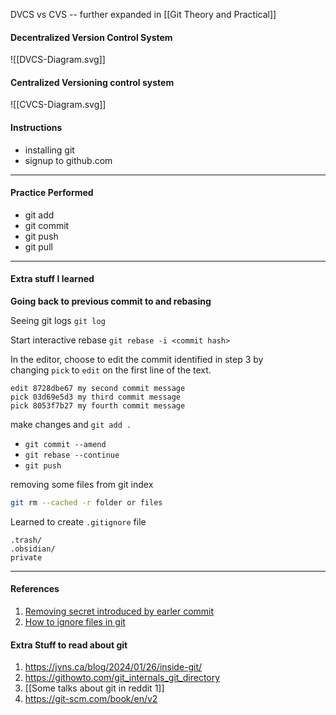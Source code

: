 DVCS vs CVS -- further expanded in [[Git Theory and Practical]]

#### Decentralized Version Control System
![[DVCS-Diagram.svg]]


#### Centralized Versioning control system
![[CVCS-Diagram.svg]]
#### Instructions
- installing git
- signup to github.com

---

#### Practice Performed
- git add
- git commit
- git push
- git pull

---
#### Extra stuff I learned
**Going back to previous commit to and rebasing**

Seeing git logs
`git log`

Start interactive rebase
`git rebase -i <commit hash>`

In the editor, choose to edit the commit identified in step 3 by changing `pick` to `edit` on the first line of the text.
```text
edit 8728dbe67 my second commit message
pick 03d69e5d3 my third commit message
pick 8053f7b27 my fourth commit message
```

make changes and `git add .` 
- `git commit --amend` 
- `git rebase --continue`
- `git push`

removing some files from git index
````bash
git rm --cached -r folder or files
````

Learned to create `.gitignore` file
```text
.trash/
.obsidian/
private
```

---
#### References
1. [Removing secret introduced by earler commit](https://docs.github.com/en/code-security/secret-scanning/working-with-secret-scanning-and-push-protection/working-with-push-protection-from-the-command-line#removing-a-secret-introduced-by-an-earlier-commit-on-your-branch)
2. [How to ignore files in git](https://www.freecodecamp.org/news/gitignore-file-how-to-ignore-files-and-folders-in-git/)

#### Extra Stuff to read about git
1. https://jvns.ca/blog/2024/01/26/inside-git/
2. https://githowto.com/git_internals_git_directory
3. [[Some talks about git in reddit 1]]
4. https://git-scm.com/book/en/v2